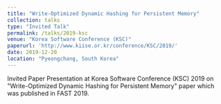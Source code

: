 ```yaml
---
title: "Write-Optimized Dynamic Hashing for Persistent Memory"
collection: talks
type: "Invited Talk"
permalink: /talks/2019-ksc
venue: "Korea Software Conference (KSC)"
paperurl: 'http://www.kiise.or.kr/conference/KSC/2019/'
date: 2019-12-20
location: "Pyeongchang, South Korea"
---
```

Invited Paper Presentation at Korea Software Conference (KSC) 2019 on "Write-Optimized Dynamic Hashing for Persistent Memory" paper which was published in FAST 2019.
